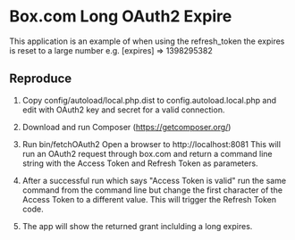 Box.com Long OAuth2 Expire
==========================

This application is an example of when using the refresh_token the expires is
reset to a large number e.g. [expires] => 1398295382

Reproduce
---------
1. Copy config/autoload/local.php.dist to config.autoload.local.php 
   and edit with OAuth2 key and secret for a valid connection.

2. Download and run Composer (https://getcomposer.org/)

3. Run bin/fetchOAuth2
   Open a browser to http://localhost:8081 
   This will run an OAuth2 request through box.com and return
   a command line string with the Access Token and Refresh Token as parameters.

4. After a successful run which says "Access Token is valid" run the same command
   from the command line but change the first character of the Access Token to a
   different value.  This will trigger the Refresh Token code.

5. The app will show the returned grant inclulding a long expires.
